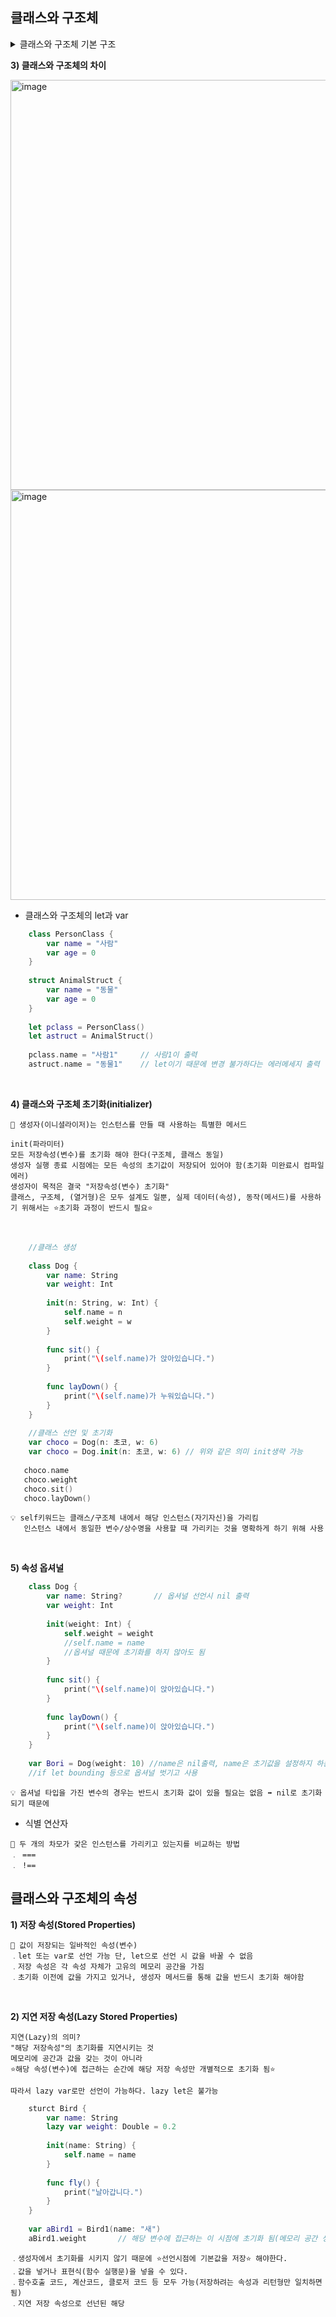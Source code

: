 


## 클래스와 구조체

<details>
<summary> 클래스와 구조체 기본 구조 </summary>
	
__1) 클래스__
```
🔎 변수와 함수를 어떤 묶음으로 다룰 수 있는 것
   클래스 내부에는 직접 메서드(함수) 실행문이 올 수 없다.
```
<br>
    
    
- 클래스 생성
```swift
    calss Dog {
        var name = "강아지"
        var weight = 0
	
        func sit() {
            print("앉았습니다.")
        }
	
        func layDown() {
            print("누웠습니다.")
        }
    }
```
<br>
    
    
- 클래스 객체 생성
```swift
    var bori = Dog()
    //초기값 name = 강아지 / weight = 0

    bori.name = "보리"
    bori.weight = 15
    //설정 후 name = 보리 / weight = 15
    
    bori.sit()      // 앉았습니다.
    bori.layDown()  // 누웠습니다.
```
<br>
    
    
__2) 구조체__
- 구조체 생성
```swift
    struct Bird {
        var name = "새"
        var weight = 0.0
    
        func fly() {
            print("날아갑니다.")
        }
    }
```
<br>
    
    
- 구조체 객체 생성
```swift
    var aBird = Bird()
    //초기값 name = 새 / weight = 0.0
    
    aBird.name = "참새"
    aBird.weight = 0.3
    //설정 후 name = 참새 / weight = 0.3
    
    aBird.fly()     // 날아갑니다.
```
<br>
    
    
</details>

__3) 클래스와 구조체의 차이__
<br>


<img width="656" alt="image" src="https://user-images.githubusercontent.com/72385538/208584800-8f272687-4f03-4795-b4ed-a708ee042982.png">
<img width="656" alt="image" src="https://user-images.githubusercontent.com/72385538/208585383-c0aa9498-4ea1-4771-bd86-d3d2ecdb6cf8.png">

<br>


- 클래스와 구조체의 let과 var
```swift
    class PersonClass {
        var name = "사람"
        var age = 0
    }
    
    struct AnimalStruct {
        var name = "동물"
        var age = 0
    }
    
    let pclass = PersonClass()
    let astruct = AnimalStruct()
    
    pclass.name = "사람1"     // 사람1이 출력
    astruct.name = "동물1"    // let이기 때문에 변경 불가하다는 에러메세지 출력
```
<br>


__4) 클래스와 구조체 초기화(initializer)__
```
🔎 생성자(이니셜라이저)는 인스턴스를 만들 때 사용하는 특별한 메서드

init(파라미터)
모든 저장속성(변수)를 초기화 해야 한다(구조체, 클래스 동일)
생성자 실행 종료 시점에는 모든 속성의 초기값이 저장되어 있어야 함(초기화 미완료시 컴파일 에러)
생성자이 목적은 결국 "저장속성(변수) 초기화"
클래스, 구조체, (열거형)은 모두 설계도 일뿐, 실제 데이터(속성), 동작(메서드)를 사용하기 위해서는 ⭐️초기화 과정이 반드시 필요⭐️
```
<br>


```swift
    //클래스 생성
    
    class Dog {
        var name: String
        var weight: Int
        
        init(n: String, w: Int) {
            self.name = n
            self.weight = w
        }
        
        func sit() {
            print("\(self.name)가 앉아있습니다.")
        }
        
        func layDown() {
            print("\(self.name)가 누워있습니다.")
        }
    }
    
    //클래스 선언 및 초기화
    var choco = Dog(n: 초코, w: 6)
    var choco = Dog.init(n: 초코, w: 6) // 위와 같은 의미 init생략 가능
    
   choco.name
   choco.weight
   choco.sit()
   choco.layDown()
```
```
💡 self키워드는 클래스/구조체 내에서 해당 인스턴스(자기자신)을 가리킴
   인스턴스 내에서 동일한 변수/상수명을 사용할 때 가리키는 것을 명확하게 하기 위해 사용
```
<br>


__5) 속성 옵셔널__
```swift
    class Dog {
        var name: String?       // 옵셔널 선언시 nil 출력
        var weight: Int
        
        init(weight: Int) {     
            self.weight = weight
            //self.name = name
            //옵셔널 때문에 초기화를 하지 않아도 됨
        }
        
        func sit() {
            print("\(self.name)이 앉아있습니다.")
        }
        
        func layDown() {
            print("\(self.name)이 앉아있습니다.")
        }
    }
    
    var Bori = Dog(weight: 10) //name은 nil출력, name은 초기값을 설정하지 하든 안 하든 무관
    //if let bounding 등으로 옵셔널 벗기고 사용 
```
```
💡 옵셔널 타입을 가진 변수의 경우는 반드시 초기화 값이 있을 필요는 없음 ➡️ nil로 초기화 되기 때문에
```

- 식별 연산자
```
🔎 두 개의 차모가 갗은 인스턴스를 가리키고 있는지를 비교하는 방법
﹒ ===
﹒ !==
```



## 클래스와 구조체의 속성

__1) 저장 속성(Stored Properties)__
```
🔎 값이 저장되는 일바적인 속성(변수)
﹒let 또는 var로 선언 가능 단, let으로 선언 시 값을 바꿀 수 없음
﹒저장 속성은 각 속성 자체가 고유의 메모리 공간을 가짐
﹒초기화 이전에 값을 가지고 있거나, 생성자 메서드를 통해 값을 반드시 초기화 해야함
```
<br>

__2) 지연 저장 속성(Lazy Stored Properties)__
```
지연(Lazy)의 의미?
"해당 저장속성"의 초기화를 지연시키는 것
메모리에 공간과 값을 갖는 것이 아니라
⭐️해당 속성(변수)에 접근하는 순간에 해당 저장 속성만 개별적으로 초기화 됨⭐️

따라서 lazy var로만 선언이 가능하다. lazy let은 불가능
```

```swift
    sturct Bird {
        var name: String
        lazy var weight: Double = 0.2
        
        init(name: String) {
            self.name = name
        }
        
        func fly() {
            print("날아갑니다.")
        }
    }
    
    var aBird1 = Bird1(name: "새")
    aBird1.weight       // 해당 변수에 접근하는 이 시점에 초기화 됨(메모리 공간 생기고 숫자 저장)
```

```
﹒생성자에서 초기화를 시키지 않기 때문에 ⭐️선언시점에 기본값을 저장⭐️ 해야한다.
﹒값을 넣거나 표현식(함수 실행문)을 넣을 수 있다.
﹒함수호출 코드, 계산코드, 클로저 코드 등 모두 가능(저장하려는 속성과 리턴형만 일치하면 됨)
﹒지연 저장 속성으로 선넌된 해당
```

